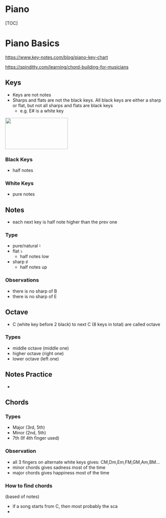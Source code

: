# Piano

[TOC]

# Piano Basics 
https://www.key-notes.com/blog/piano-key-chart

https://spinditty.com/learning/chord-building-for-musicians


## Keys
- Keys are not notes
- Sharps and flats are not the black keys. All black keys are either a sharp or flat, but not all sharps and flats are black keys
     - e.g. E# is a white key 

<img src="https://assets.key-notes.com/piano_key_chart.png" height="100" width="200"/>     

### Black Keys
- half notes

### White Keys
- pure notes

## Notes
- each next key is half note higher than the prev one

### Type
- pure/natural ♮
- flat ♭
    - half notes low
- sharp ♯
    - half notes up

### Observations
- there is no sharp of B
- there is no sharp of E

## Octave
- C (white key before 2 black) to next C (8 keys in total) are called octave

### Types
- middle octave (middle one)
- higher octave (right one)
- lower octave (left one)

## Notes Practice
- 

## Chords
### Types
- Major (3rd, 5th)
- Minor (2nd, 5th)
- 7th (If 4th finger used)

### Observation
- all 3 fingers on alternate white keys gives: CM,Dm,Em,FM,GM,Am,BM...
- minor chords gives sadness most of the time
- major chords gives happiness most of the time

### How to find chords
(based of notes)
- if a song starts from C, then most probably the sca
-




